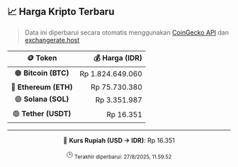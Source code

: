 

<!-- HARGA_KRIPTO -->
## 📈 Harga Kripto Terbaru

> Data ini diperbarui secara otomatis menggunakan [CoinGecko API](https://www.coingecko.com/) dan [exchangerate.host](https://exchangerate.host/)

<div align="center">

| 🪙 Token | 💰 Harga (IDR) |
|:------:|---------------:|
| 🟠 **Bitcoin (BTC)**   | Rp 1.824.649.060 |
| 🔵 **Ethereum (ETH)**  | Rp 75.730.380 |
| 🟣 **Solana (SOL)**    | Rp 3.351.987 |
| 🟢 **Tether (USDT)**   | Rp 16.351 |

---

💱 **Kurs Rupiah (USD → IDR)**: Rp 16.351

🕒 <sub>Terakhir diperbarui: 27/8/2025, 11.59.52</sub>

</div>
<!-- /HARGA_KRIPTO -->
